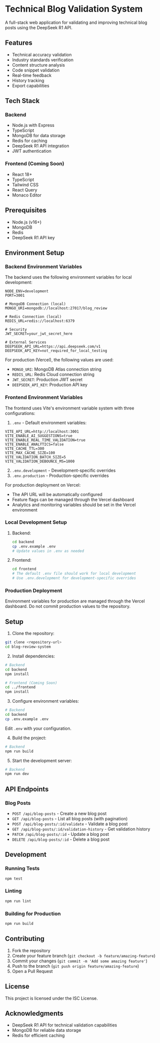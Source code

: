 # Technical Blog Validation System

A full-stack web application for validating and improving technical blog posts using the DeepSeek R1 API.

## Features

- Technical accuracy validation
- Industry standards verification
- Content structure analysis
- Code snippet validation
- Real-time feedback
- History tracking
- Export capabilities

## Tech Stack

### Backend
- Node.js with Express
- TypeScript
- MongoDB for data storage
- Redis for caching
- DeepSeek R1 API integration
- JWT authentication

### Frontend (Coming Soon)
- React 18+
- TypeScript
- Tailwind CSS
- React Query
- Monaco Editor

## Prerequisites

- Node.js (v16+)
- MongoDB
- Redis
- DeepSeek R1 API key

## Environment Setup

### Backend Environment Variables

The backend uses the following environment variables for local development:

```env
NODE_ENV=development
PORT=3001

# MongoDB Connection (local)
MONGO_URI=mongodb://localhost:27017/blog_review

# Redis Connection (local)
REDIS_URL=redis://localhost:6379

# Security
JWT_SECRET=your_jwt_secret_here

# External Services
DEEPSEEK_API_URL=https://api.deepseek.com/v1
DEEPSEEK_API_KEY=not_required_for_local_testing
```

For production (Vercel), the following values are used:
- `MONGO_URI`: MongoDB Atlas connection string
- `REDIS_URL`: Redis Cloud connection string
- `JWT_SECRET`: Production JWT secret
- `DEEPSEEK_API_KEY`: Production API key

### Frontend Environment Variables

The frontend uses Vite's environment variable system with three configurations:

1. `.env` - Default environment variables:
```env
VITE_API_URL=http://localhost:3001
VITE_ENABLE_AI_SUGGESTIONS=true
VITE_ENABLE_REAL_TIME_VALIDATION=true
VITE_ENABLE_ANALYTICS=false
VITE_CACHE_TTL=300
VITE_MAX_CACHE_SIZE=100
VITE_VALIDATION_BATCH_SIZE=5
VITE_VALIDATION_DEBOUNCE_MS=1000
```

2. `.env.development` - Development-specific overrides
3. `.env.production` - Production-specific overrides

For production deployment on Vercel:
- The API URL will be automatically configured
- Feature flags can be managed through the Vercel dashboard
- Analytics and monitoring variables should be set in the Vercel environment

### Local Development Setup

1. Backend:
   ```bash
   cd backend
   cp .env.example .env
   # Update values in .env as needed
   ```

2. Frontend:
   ```bash
   cd frontend
   # The default .env file should work for local development
   # Use .env.development for development-specific overrides
   ```

### Production Deployment

Environment variables for production are managed through the Vercel dashboard. Do not commit production values to the repository.

## Setup

1. Clone the repository:
```bash
git clone <repository-url>
cd blog-review-system
```

2. Install dependencies:
```bash
# Backend
cd backend
npm install

# Frontend (Coming Soon)
cd ../frontend
npm install
```

3. Configure environment variables:
```bash
# Backend
cd backend
cp .env.example .env
```
Edit `.env` with your configuration.

4. Build the project:
```bash
# Backend
npm run build
```

5. Start the development server:
```bash
# Backend
npm run dev
```

## API Endpoints

### Blog Posts
- `POST /api/blog-posts` - Create a new blog post
- `GET /api/blog-posts` - List all blog posts (with pagination)
- `POST /api/blog-posts/:id/validate` - Validate a blog post
- `GET /api/blog-posts/:id/validation-history` - Get validation history
- `PATCH /api/blog-posts/:id` - Update a blog post
- `DELETE /api/blog-posts/:id` - Delete a blog post

## Development

### Running Tests
```bash
npm test
```

### Linting
```bash
npm run lint
```

### Building for Production
```bash
npm run build
```

## Contributing

1. Fork the repository
2. Create your feature branch (`git checkout -b feature/amazing-feature`)
3. Commit your changes (`git commit -m 'Add some amazing feature'`)
4. Push to the branch (`git push origin feature/amazing-feature`)
5. Open a Pull Request

## License

This project is licensed under the ISC License.

## Acknowledgments

- DeepSeek R1 API for technical validation capabilities
- MongoDB for reliable data storage
- Redis for efficient caching 